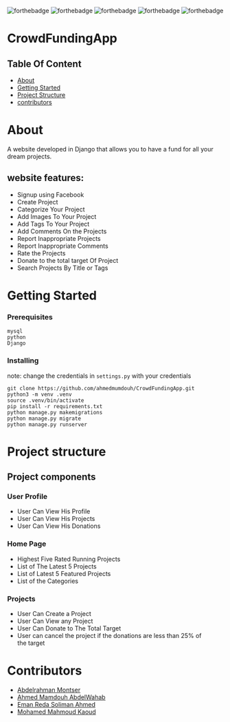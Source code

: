 ![forthebadge](https://forthebadge.com/images/badges/built-by-developers.svg)
![forthebadge](https://forthebadge.com/images/badges/uses-brains.svg)
![forthebadge](https://forthebadge.com/images/badges/powered-by-coffee.svg)
![forthebadge](https://forthebadge.com/images/badges/powered-by-black-magic.svg)
![forthebadge](https://forthebadge.com/images/badges/makes-people-smile.svg)
#
# CrowdFundingApp
  
## Table Of Content

+ [About](#about)
+ [Getting Started](#getting_started)
+ [Project Structure](#project_structure)
+ [contributors](#contributors)
#
# About <a name = "about"></a>
A website developed in Django that allows you to have a fund for all your dream projects.
## website features:
 + Signup using Facebook
 + Create Project
 + Categorize Your Project
 + Add Images To Your Project
 + Add Tags To Your Project
 + Add Comments On the Projects
 + Report Inappropriate Projects
 + Report Inappropriate Comments
 + Rate the Projects
 + Donate to the total target Of Project
 + Search Projects By Title or Tags

#

 # Getting Started <a name = "getting_started"></a>

### Prerequisites

```
mysql
python
Django
```

### Installing
note: change the credentials in ```settings.py``` with your credentials

```
git clone https://github.com/ahmedmumdouh/CrowdFundingApp.git
python3 -m venv .venv
source .venv/bin/activate
pip install -r requirements.txt
python manage.py makemigrations
python manage.py migrate
python manage.py runserver
```
#

# Project structure <a name = "project_structure"></a>

## Project components
### User Profile
+ User Can View His Profile
+ User Can View His Projects
+ User Can View His Donations
### Home Page
+ Highest Five Rated Running Projects
+ List of The Latest 5 Projects
+ List of Latest 5 Featured Projects
+ List of the Categories

### Projects​
+ User Can Create a Project
+ User Can View any Project
+ User Can Donate to The Total Target 
+ User can cancel the project if the donations are less than 25% of   
       the target
#
 # Contributors <a name = "contributors"></a>
 + [Abdelrahman Montser](https://www.linkedin.com/in/abdelrahman-montaser/)
 + [Ahmed Mamdouh AbdelWahab](https://www.linkedin.com/in/ahmedmamdouh94/)	
 + [Eman Reda Soliman Ahmed](https://www.linkedin.com/mwlite/in/eman-soliman)
 + [Mohamed Mahmoud Kaoud](https://www.linkedin.com/in/mohamedkaoud)


